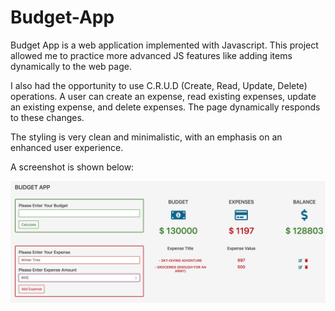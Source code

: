 # Budget-App

Budget App is a web application implemented with Javascript. This project allowed me to practice more advanced JS features like adding items dynamically to the web page. 

I also had the opportunity to use C.R.U.D (Create, Read, Update, Delete) operations. A user can create an expense, read existing expenses, update an existing expense, and delete expenses. The page dynamically responds to these changes. 

The styling is very clean and minimalistic, with an emphasis on an enhanced user experience. 

A screenshot is shown below:

![alt text](https://raw.githubusercontent.com/recreatesuccess/Budget-App/master/img/BudgetAppScreen.png)

